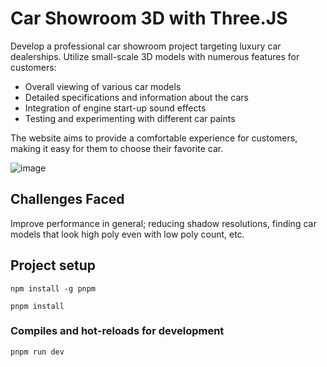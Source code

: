# Car Showroom 3D with Three.JS
Develop a professional car showroom project targeting luxury car dealerships. Utilize small-scale 3D models with numerous features for customers:
+ Overall viewing of various car models
+ Detailed specifications and information about the cars
+ Integration of engine start-up sound effects
+ Testing and experimenting with different car paints

The website aims to provide a comfortable experience for customers, making it easy for them to choose their favorite car.

![image](https://github.com/user-attachments/assets/40c79955-a4e6-4bb8-aac1-05b0f039df39)

## Challenges Faced
Improve performance in general; reducing shadow resolutions, finding car models that look high poly even with low poly count, etc.

## Project setup
```
npm install -g pnpm
```
```
pnpm install
```
### Compiles and hot-reloads for development
```
pnpm run dev
```

